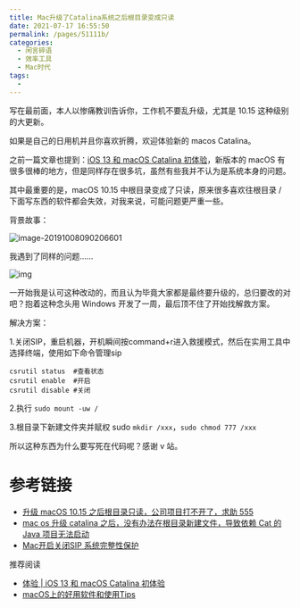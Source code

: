 ```yaml
---
title: Mac升级了Catalina系统之后根目录变成只读
date: 2021-07-17 16:55:50
permalink: /pages/51111b/
categories:
  - 闲言碎语
  - 效率工具
  - Mac时代
tags:
  - 
---
```


写在最前面，本人以惨痛教训告诉你，工作机不要乱升级，尤其是 10.15 这种级别的大更新。

如果是自己的日用机并且你喜欢折腾，欢迎体验新的 macos Catalina。

之前一篇文章也提到：[iOS 13 和 macOS Catalina 初体验](https://mp.weixin.qq.com/s/cejnbYyV0AXWknG8oL0YAw)，新版本的 macOS 有很多很棒的地方，但是同样存在很多坑，虽然有些我并不认为是系统本身的问题。

其中最重要的是，macOS 10.15 中根目录变成了只读，原来很多喜欢往根目录 / 下面写东西的软件都会失效，对我来说，可能问题更严重一些。

背景故事：

![image-20191008090206601](https://tva1.sinaimg.cn/large/006y8mN6gy1g7qikkt2qnj310q0u047v.jpg)

我遇到了同样的问题……

![img](https://tva1.sinaimg.cn/large/006y8mN6gy1g7oiqupu7fj31080eoq4g.jpg)

一开始我是认可这种改动的，而且认为毕竟大家都是最终要升级的，总归要改的对吧？抱着这种念头用 Windows 开发了一周，最后顶不住了开始找解救方案。

解决方案：

1.关闭SIP，重启机器，开机瞬间按command+r进入救援模式，然后在实用工具中选择终端，使用如下命令管理sip

```
csrutil status	#查看状态
csrutil enable	#开启
csrutil disable #关闭
```

2.执行 `sudo mount -uw /`

3.根目录下新建文件夹并赋权 sudo `mkdir /xxx`，`sudo chmod 777 /xxx`

所以这种东西为什么要写死在代码呢？感谢 v 站。

# 参考链接

- [升级 macOS 10.15 之后根目录只读，公司项目打不开了，求助 555](https://www.v2ex.com/t/606592#reply4)
- [mac os 升级 catalina 之后，没有办法在根目录新建文件，导致依赖 Cat 的 Java 项目无法启动](https://v2ex.com/t/606592#reply8)
- [Mac开启关闭SIP 系统完整性保护](https://www.jianshu.com/p/fe78d2036192)

推荐阅读

- [体验 | iOS 13 和 macOS Catalina 初体验](https://hellogod.cn/2019-09-22/ios-13-and-macos-catalina/)
- [macOS上的好用软件和使用Tips](https://hellogod.cn/2017-09-17/macOS-tips/)